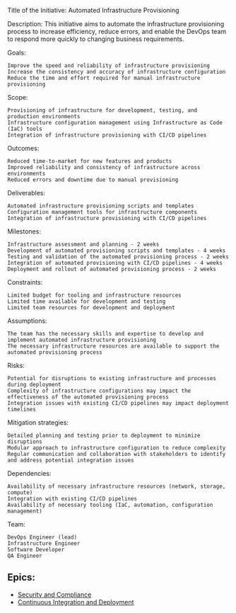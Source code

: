 Title of the Initiative: Automated Infrastructure Provisioning

Description: This initiative aims to automate the infrastructure provisioning process to increase efficiency, reduce errors, and enable the DevOps team to respond more quickly to changing business requirements.

Goals:

    Improve the speed and reliability of infrastructure provisioning
    Increase the consistency and accuracy of infrastructure configuration
    Reduce the time and effort required for manual infrastructure provisioning

Scope:

    Provisioning of infrastructure for development, testing, and production environments
    Infrastructure configuration management using Infrastructure as Code (IaC) tools
    Integration of infrastructure provisioning with CI/CD pipelines

Outcomes:

    Reduced time-to-market for new features and products
    Improved reliability and consistency of infrastructure across environments
    Reduced errors and downtime due to manual provisioning

Deliverables:

    Automated infrastructure provisioning scripts and templates
    Configuration management tools for infrastructure components
    Integration of infrastructure provisioning with CI/CD pipelines

Milestones:

    Infrastructure assessment and planning - 2 weeks
    Development of automated provisioning scripts and templates - 4 weeks
    Testing and validation of the automated provisioning process - 2 weeks
    Integration of automated provisioning with CI/CD pipelines - 4 weeks
    Deployment and rollout of automated provisioning process - 2 weeks

Constraints:

    Limited budget for tooling and infrastructure resources
    Limited time available for development and testing
    Limited team resources for development and deployment

Assumptions:

    The team has the necessary skills and expertise to develop and implement automated infrastructure provisioning
    The necessary infrastructure resources are available to support the automated provisioning process

Risks:

    Potential for disruptions to existing infrastructure and processes during deployment
    Complexity of infrastructure configurations may impact the effectiveness of the automated provisioning process
    Integration issues with existing CI/CD pipelines may impact deployment timelines

Mitigation strategies:

    Detailed planning and testing prior to deployment to minimize disruptions
    Modular approach to infrastructure configuration to reduce complexity
    Regular communication and collaboration with stakeholders to identify and address potential integration issues

Dependencies:

    Availability of necessary infrastructure resources (network, storage, compute)
    Integration with existing CI/CD pipelines
    Availability of necessary tooling (IaC, automation, configuration management)

Team:

    DevOps Engineer (lead)
    Infrastructure Engineer
    Software Developer
    QA Engineer

## Epics:

* [Security and Compliance](Epics/Secuity%20and%20Compliance.md)
* [Continuous Integration and Deployment](Epics/Continuous%20Integration.md)